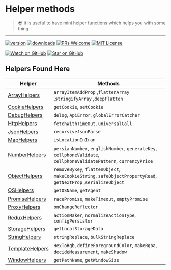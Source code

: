 # Helper methods
> 😎 it is useful to have mini helper functions which helps you with some thing
----

[![version](https://img.shields.io/npm/v/@snappmarket/helpers.svg?style=flat-square)](https://www.npmjs.com/package/@snappmarket/helpers)
[![downloads](https://img.shields.io/npm/dm/@snappmarket/helpers.svg?style=flat-square)](http://www.npmtrends.com/@snappmarket/helpers)
[![PRs Welcome](https://img.shields.io/badge/PRs-welcome-brightgreen.svg?style=flat-square)](http://makeapullrequest.com)
[![MIT License](https://img.shields.io/npm/l/@snappmarket/helpers.svg?style=flat-square)](https://github.com/snappmarket/frontend-toolbox/blob/develop/packages/ui/index.mdx)

[![Watch on GitHub](https://img.shields.io/github/watchers/snappmarket/frontend-toolbox.svg?style=social)](https://github.com/snappmarket/frontend-toolbox/watchers)
[![Star on GitHub](https://img.shields.io/github/stars/snappmarket/frontend-toolbox.svg?style=social)](https://github.com/snappmarket/frontend-toolbox/stargazers)


## Helpers Found Here

| Helper                                                                                                                | Methods |
| --------------------------------------------------------------------------------------------------------------------- | -------- |
| [ArrayHelpers](https://github.com/snappmarket/frontend-toolbox/tree/master/packages/helpers/packages/ArrayHelpers)         | `arrayItemAddProp` ,`flattenArray` ,`stringifyArray` ,`deepFlatten`   |
| [CookieHelpers](https://github.com/snappmarket/frontend-toolbox/tree/master/packages/helpers/packages/CookieHelpers)       | `getCookie`, `setCookie`   |
| [DebugHelpers](https://github.com/snappmarket/frontend-toolbox/tree/master/packages/helpers/packages/DebugHelpers)         | `delog`, `ApiError`, `globalErrorCatcher`    |
| [HttpHelpers](https://github.com/snappmarket/frontend-toolbox/tree/master/packages/helpers/packages/HttpHelpers)           | `fetchWithTimeOut`, `universalCall`   |
| [JsonHelpers](https://github.com/snappmarket/frontend-toolbox/tree/master/packages/helpers/packages/JsonHelpers)           | `recursiveJsonParse` |
| [MapHelpers](https://github.com/snappmarket/frontend-toolbox/tree/master/packages/helpers/packages/MapHelpers)             | `isLocationInIran`    |
| [NumberHelpers](https://github.com/snappmarket/frontend-toolbox/tree/master/packages/helpers/packages/NumberHelpers)       | `persianNumber`, `englishNumber`, `generateKey`, `cellphoneValidate`, `cellphoneValidatePattern`, `currencyPrice`  |
| [ObjectHelpers](https://github.com/snappmarket/frontend-toolbox/tree/master/packages/helpers/packages/ObjectHelpers)       | `removeByKey`, `flattenObject`, `makeCookieString`, `safeObjectPropertyRead`, `getNextProp` ,`serializeObject`   |
| [OSHelpers](https://github.com/snappmarket/frontend-toolbox/tree/master/packages/helpers/packages/OSHelpers)               | `getOSName`, `getAgent` |
| [PromiseHelpers](https://github.com/snappmarket/frontend-toolbox/tree/master/packages/helpers/packages/PromiseHelpers)     | `racePromise`, `makeTimeout`, `emptyPromise`  |
| [ProxyHelpers](https://github.com/snappmarket/frontend-toolbox/tree/master/packages/helpers/packages/ProxyHelpers)         | `onChangeReflector` |
| [ReduxHelpers](https://github.com/snappmarket/frontend-toolbox/tree/master/packages/helpers/packages/ReduxHelpers)         | `actionMaker`, `normalizeActionType`, `configPersistor`   |
| [StorageHelpers](https://github.com/snappmarket/frontend-toolbox/tree/master/packages/helpers/packages/StorageHelpers)     | `getLocalStorageData` |
| [StringHelpers](https://github.com/snappmarket/frontend-toolbox/tree/master/packages/helpers/packages/StringHelpers)       | `stringReplace`, `bulkStringReplace` |
| [TemplateHelpers](https://github.com/snappmarket/frontend-toolbox/tree/master/packages/helpers/packages/TemplateHelpers)   | `HexToRgb`, `defineForegroundColor`, `makeRgba`, `decideMeasurement`, `makeShadow`  |
| [WindowHelpers](https://github.com/snappmarket/frontend-toolbox/tree/master/packages/helpers/packages/WindowHelpers)       | `getPathName`, `getWindowSize`    |

